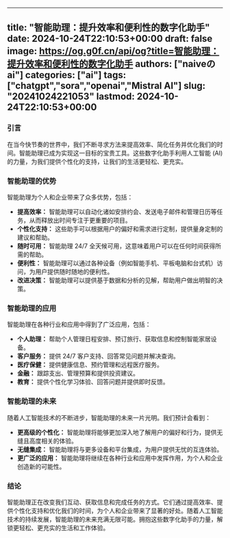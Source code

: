 
---
title: "智能助理：提升效率和便利性的数字化助手"
date: 2024-10-24T22:10:53+00:00
draft: false
image: https://og.g0f.cn/api/og?title=智能助理：提升效率和便利性的数字化助手
authors: ["naiveのai"]
categories: ["ai"]
tags: ["chatgpt","sora","openai","Mistral AI"]
slug: "20241024221053"
lastmod: 2024-10-24T22:10:53+00:00
---
### 引言

在当今快节奏的世界中，我们不断寻求方法来提高效率、简化任务并优化我们的时间。智能助理已成为实现这一目标的宝贵工具。这些数字化助手利用人工智能 (AI) 的力量，为我们提供个性化的支持，让我们的生活更轻松、更充实。

### 智能助理的优势

智能助理为个人和企业带来了众多优势，包括：

- **提高效率：** 智能助理可以自动化诸如安排约会、发送电子邮件和管理日历等任务，从而释放出时间专注于更重要的项目。
- **个性化支持：** 这些助手可以根据用户的偏好和需求进行定制，提供量身定制的建议和帮助。
- **随时可用：** 智能助理 24/7 全天候可用，这意味着用户可以在任何时间获得所需的帮助。
- **便利性：** 智能助理可以通过各种设备（例如智能手机、平板电脑和台式机）访问，为用户提供随时随地的便利性。
- **改进决策：** 智能助理可以提供基于数据和分析的见解，帮助用户做出明智的决策。

### 智能助理的应用

智能助理在各种行业和应用中得到了广泛应用，包括：

- **个人助理：** 帮助个人管理日程安排、预订旅行、获取信息和控制智能家居设备。
- **客户服务：** 提供 24/7 客户支持、回答常见问题并解决查询。
- **医疗保健：** 提供健康信息、预约管理和远程医疗服务。
- **金融：** 跟踪支出、管理预算和提供投资建议。
- **教育：** 提供个性化学习体验、回答问题并提供即时反馈。

### 智能助理的未来

随着人工智能技术的不断进步，智能助理的未来一片光明。我们预计会看到：

- **更高级的个性化：** 智能助理将能够更加深入地了解用户的偏好和行为，提供无缝且高度相关的体验。
- **无缝集成：** 智能助理将与更多设备和平台集成，为用户提供无忧的互连体验。
- **更广泛的应用：** 智能助理将继续在各种行业和应用中发挥作用，为个人和企业创造新的可能性。

### 结论

智能助理正在改变我们互动、获取信息和完成任务的方式。它们通过提高效率、提供个性化支持和优化我们的时间，为个人和企业带来了显著的好处。随着人工智能技术的持续发展，智能助理的未来充满无限可能。拥抱这些数字化助手的力量，解锁更轻松、更充实的生活和工作体验。